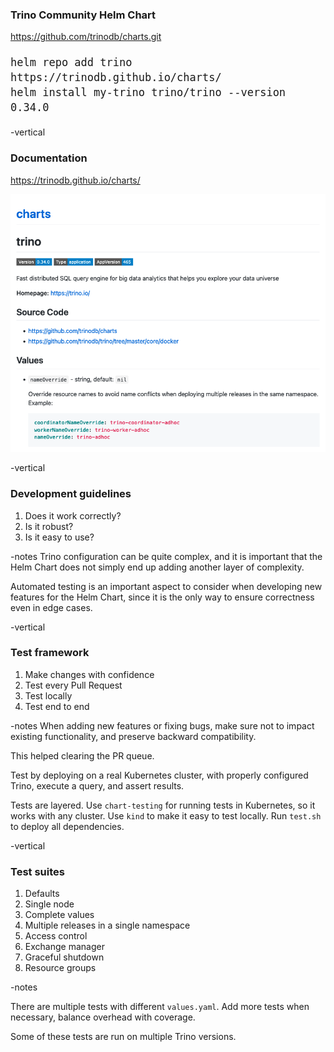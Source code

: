 ### Trino Community Helm Chart

https://github.com/trinodb/charts.git

<div style="font-size: 20px;">

```shell
helm repo add trino https://trinodb.github.io/charts/
helm install my-trino trino/trino --version 0.34.0
```

</div>

-vertical

### Documentation

https://trinodb.github.io/charts/

![](./../assets/chart-docs.png)  <!-- .element width="80%" style="float: none; background-color: white; border: 5px solid white;" title="Chart documentation" -->

-vertical

### Development guidelines

1. Does it work correctly?
1. Is it robust?
1. Is it easy to use?

-notes
Trino configuration can be quite complex, and it is important that the Helm
Chart does not simply end up adding another layer of complexity.

Automated testing is an important aspect to consider when developing new
features for the Helm Chart, since it is the only way to ensure correctness
even in edge cases.

-vertical

### Test framework

1. Make changes with confidence
1. Test every Pull Request
1. Test locally
1. Test end to end

-notes
When adding new features or fixing bugs, make sure not to impact existing
functionality, and preserve backward compatibility.

This helped clearing the PR queue.

Test by deploying on a real Kubernetes cluster, with properly configured Trino, execute a query, and assert results.

Tests are layered. Use `chart-testing` for running tests in Kubernetes, so it works with any cluster.
Use `kind` to make it easy to test locally. Run `test.sh` to deploy all dependencies.


-vertical

### Test suites

1. Defaults
1. Single node
1. Complete values
1. Multiple releases in a single namespace
1. Access control
1. Exchange manager
1. Graceful shutdown
1. Resource groups

-notes

There are multiple tests with different `values.yaml`. Add more tests when necessary, balance overhead with coverage.

Some of these tests are run on multiple Trino versions.
